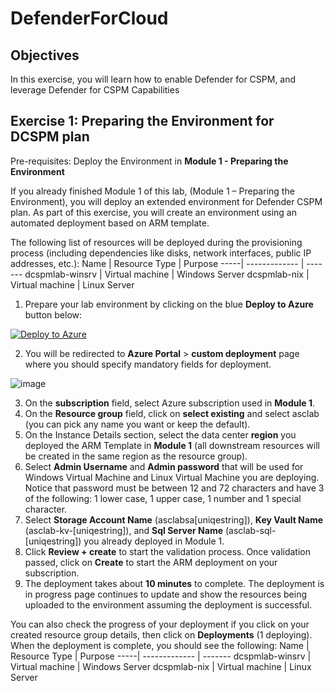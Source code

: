 # DefenderForCloud

## Objectives
In this exercise, you will learn how to enable Defender for CSPM, and leverage Defender for CSPM Capabilities

## Exercise 1: Preparing the Environment for DCSPM plan

Pre-requisites: Deploy the Environment in **Module 1 - Preparing the Environment**

If you already finished Module 1 of this lab, (Module 1 – Preparing the Environment), you will deploy an extended environment for Defender CSPM plan.
As part of this exercise, you will create an environment using an automated deployment based on ARM template. 

The following list of resources will be deployed during the provisioning process (including dependencies like disks, network interfaces, public IP addresses, etc.):
Name | Resource Type | Purpose
-----| ------------- | -------
dcspmlab-winsrv | Virtual machine | Windows Server
dcspmlab-nix | Virtual machine | Linux Server


1.	Prepare your lab environment by clicking on the blue **Deploy to Azure** button below:

[![Deploy to Azure](https://aka.ms/deploytoazurebutton)](https://portal.azure.com/#create/Microsoft.Template/uri/https%3A%2F%2Fraw.githubusercontent.com%2Fpthoor%2FDefenderForCloud%2Fmain%2Fdcspmlabdeploy.json)

2.	You will be redirected to **Azure Portal** > **custom deployment** page where you should specify mandatory fields for deployment.

![image](https://user-images.githubusercontent.com/102209701/215821808-99521c72-065c-4078-af9c-893ac8719e24.png)

 
3.	On the **subscription** field, select Azure subscription used in **Module 1**.
4.	On the **Resource group** field, click on **select existing** and select asclab (you can pick any name you want or keep the default).
5.	On the Instance Details section, select the data center **region** you deployed the ARM Template in **Module 1** (all downstream resources will be created in the same region as the resource group).
6.	Select **Admin Username** and **Admin password** that will be used for Windows Virtual Machine and Linux Virtual Machine you are deploying.
Notice that password must be between 12 and 72 characters and have 3 of the following: 1 lower case, 1 upper case, 1 number and 1 special character.
7.	Select **Storage Account Name** (asclabsa[uniqestring]), **Key Vault Name** (asclab-kv-[uniqestring]), and **Sql Server Name** (asclab-sql-[uniqestring]) you already deployed in Module 1. 
8.	Click **Review + create** to start the validation process. Once validation passed, click on **Create** to start the ARM deployment on your subscription.
9.	The deployment takes about **10 minutes** to complete.
The deployment is in progress page continues to update and show the resources being uploaded to the environment assuming the deployment is successful.

You can also check the progress of your deployment if you click on your created resource group details, then click on **Deployments** (1 deploying).
When the deployment is complete, you should see the following:
Name | Resource Type | Purpose
-----| ------------- | -------
dcspmlab-winsrv | Virtual machine | Windows Server
dcspmlab-nix | Virtual machine | Linux Server
